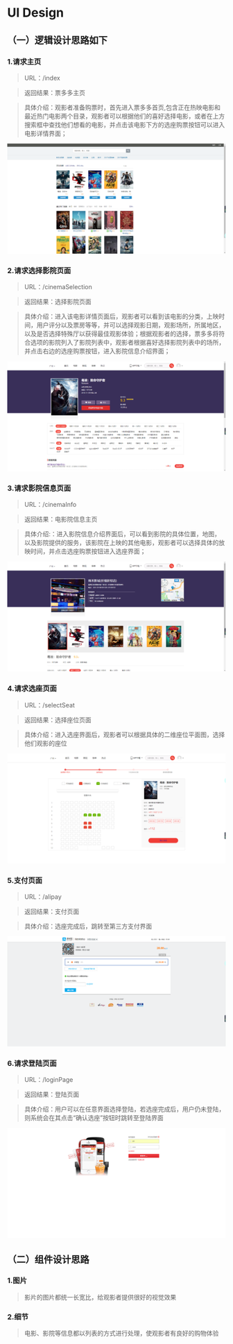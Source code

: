UI Design
=========

（一）逻辑设计思路如下
----------------------

### 1.请求主页

>   URL：/index

>   返回结果：票多多主页

>   具体介绍：观影者准备购票时，首先进入票多多首页,包含正在热映电影和最近热门电影两个目录，观影者可以根据他们的喜好选择电影，或者在上方搜索框中查找他们想看的电影，并点击该电影下方的选座购票按钮可以进入电影详情界面；

![](https://github.com/MovieBookingMall/Dashboard/blob/master/images/01-1.png?raw=true)

### 2.请求选择影院页面

>   URL：/cinemaSelection

>   返回结果：选择影院页面

>   具体介绍：进入该电影详情页面后，观影者可以看到该电影的分类，上映时间，用户评分以及票房等等，并可以选择观影日期，观影场所，所属地区，以及是否选择特殊厅以获得最佳观影体验；根据观影者的选择，票多多将符合选项的影院列入了影院列表中，观影者根据喜好选择影院列表中的场所，并点击右边的选座购票按钮，进入影院信息介绍界面；

![](https://github.com/MovieBookingMall/Dashboard/blob/master/images/01-2.png?raw=true)

### 3.请求影院信息页面

>   URL：/cinemaInfo

>   返回结果：电影院信息主页

>   具体介绍:：进入影院信息介绍界面后，可以看到影院的具体位置，地图，以及影院提供的服务，该影院在上映的其他电影，观影者可以选择具体的放映时间，并点击选座购票按钮进入选座界面；

![](https://github.com/MovieBookingMall/Dashboard/blob/master/images/01-3.png?raw=true)

### 4.请求选座页面

>   URL：/selectSeat

>   返回结果：选择座位页面

>   具体介绍：进入选座界面后，观影者可以根据具体的二维座位平面图，选择他们观影的座位

![](https://github.com/MovieBookingMall/Dashboard/blob/master/images/01-4.png?raw=true)

### 5.支付页面

>   URL：/alipay

>   返回结果：支付页面

>   具体介绍：选座完成后，跳转至第三方支付界面

![](https://github.com/MovieBookingMall/Dashboard/blob/master/images/01-5.png?raw=true)

### 6.请求登陆页面

>   URL：/loginPage

>   返回结果：登陆页面

>   具体介绍：用户可以在任意界面选择登陆，若选座完成后，用户仍未登陆，则系统会在其点击“确认选座”按钮时跳转至登陆界面

![](https://github.com/MovieBookingMall/Dashboard/blob/master/images/login.png?raw=true)

（二）组件设计思路
------------------

### 1.图片

>   影片的图片都统一长宽比，给观影者提供很好的视觉效果

### 2.细节

>   电影、影院等信息都以列表的方式进行处理，使观影者有良好的购物体验
